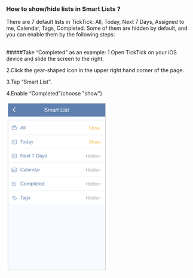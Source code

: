 ### How to show/hide lists in Smart Lists ?

There are 7 default lists in TickTick: All, Today, Next 7 Days, Assigned to me, Calendar, Tags, Completed. Some of them are hidden by default, and you can enable them by the following steps:

<br />
#####Take “Completed” as an example:
1.Open TickTick on your iOS device and slide the screen to the right.

2.Click the gear-shaped icon in the upper right hand corner of the page.

3.Tap “Smart List”.

4.Enable “Completed”(choose "show")

![](../images/iossmartlist.png)